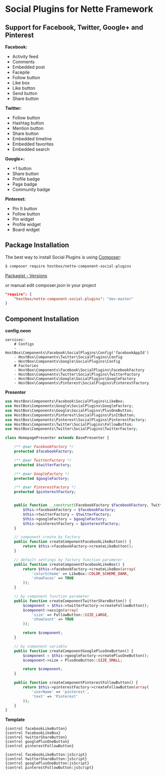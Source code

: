 Social Plugins for Nette Framework
===================


Support for Facebook, Twitter, Google+ and Pinterest
-------------------

**Facebook:**

- Activity feed
- Comments
- Embedded post
- Facepile
- Follow button
- Like box
- Like button
- Send button
- Share button

**Twitter:**

- Follow button
- Hashtag button
- Mention button
- Share button
- Embedded timeline
- Embedded favorites
- Embedded search

**Google+:**

- +1 button
- Share button
- Profile badge
- Page badge
- Community badge

**Pinterest:**

- Pin It button
- Follow button
- Pin widget
- Profile widget
- Board widget

Package Installation
-------------------

The best way to install Social Plugins is using [Composer](http://getcomposer.org/):

```sh
$ composer require hostbox/nette-component-social-plugins
```

[Packagist - Versions](https://packagist.org/packages/hostbox/nette-component-social-plugins)

or manual edit composer.json in your project

```json
"require": {
    "hostbox/nette-component-social-plugins": "dev-master"
}
```

Component Installation
-------------------

**config.neon**

    services:
        # Configs
        - HostBox\Components\Facebook\SocialPlugins\Config('facebookAppId')
        - HostBox\Components\Twitter\SocialPlugins\Config
        - HostBox\Components\Google\SocialPlugins\Config
        # Factories
        - HostBox\Components\Facebook\SocialPlugins\FacebookFactory
        - HostBox\Components\Twitter\SocialPlugins\TwitterFactory
        - HostBox\Components\Google\SocialPlugins\GoogleFactory
        - HostBox\Components\Pinterest\SocialPlugins\PinterestFactory


**Presenter**

```php
use HostBox\Components\Facebook\SocialPlugins\LikeBox;
use HostBox\Components\Google\SocialPlugins\GoogleFactory;
use HostBox\Components\Google\SocialPlugins\PlusOneButton;
use HostBox\Components\Pinterest\SocialPlugins\PinItButton;
use HostBox\Components\Pinterest\SocialPlugins\PinterestFactory;
use HostBox\Components\Twitter\SocialPlugins\FollowButton;
use HostBox\Components\Twitter\SocialPlugins\TwitterFactory;

class HomepagePresenter extends BasePresenter {

    /** @var FacebookFactory */
    protected $facebookFactory;

    /** @var TwitterFactory */
    protected $twitterFactory;

    /** @var GoogleFactory */
    protected $googleFactory;

    /** @var PinterestFactory */
    protected $pinterestFactory;


    public function __construct(FacebookFactory $facebookFactory, TwitterFactory $twitterFactory, GoogleFactory $googleFactory, PinterestFactory $pinterestFactory) {
        $this->facebookFactory = $facebookFactory;
        $this->twitterFactory = $twitterFactory;
        $this->googleFactory = $googleFactory;
        $this->pinterestFactory = $pinterestFactory;
    }

    // component create by Factory
    public function createComponentFacebookLikeButton() {
        return $this->facebookFactory->createLikeButton();
    }

    // default settings by factory function parameter
    public function createComponentFacebookLikeBox() {
        return $this->facebookFactory->createLikeBox(array(
            'colorScheme' => LikeBox::COLOR_SCHEME_DARK,
            'showFaces' => TRUE
        ));
    }

    // by component function parameter
    public function createComponentTwitterShareButton() {
        $component = $this->twitterFactory->createFollowButton();
        $component->assign(array(
            'size' => FollowButton::SIZE_LARGE,
            'showCount' => TRUE
        ));

        return $component;
    }

    // by component variable
    public function createComponentGooglePlusOneButton() {
        $component = $this->googleFactory->createPlusOneButton();
        $component->size = PlusOneButton::SIZE_SMALL;

        return $component;
    }

    public function createComponentPinterestFollowButton() {
        return $this->pinterestFactory->createFollowButton(array(
            'userName' => 'pinterest',
            'text' => 'Pinterest'
        ));
    }
}
```

**Template**


    {control facebookLikeButton}
    {control facebookLikeBox}
    {control twitterShareButton}
    {control googlePlusOneButton}
    {control pinterestFollowButton}

    {control facebookLikeButton:jsScript}
    {control twitterShareButton:jsScript}
    {control googlePlusOneButton:jsScript}
    {control pinterestFollowButton:jsScript}
